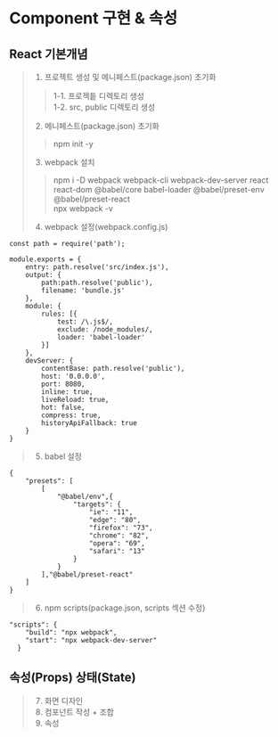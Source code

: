 # Component 구현 & 속성

## React 기본개념
> 1. 프로젝트 생성 및 메니페스트(package.json) 초기화    
> > 1-1. 프로젝틑 디렉토리 생성   
> > 1-2. src, public 디렉토리 생성   
> 2. 메니페스트(package.json) 초기화   
> > npm init -y   
> 3. webpack 설치   
> > npm i -D webpack webpack-cli webpack-dev-server react react-dom @babel/core babel-loader @babel/preset-env @babel/preset-react   
> > npx webpack -v   
> 4. webpack 설정(webpack.config.js)   
``` 
const path = require('path');

module.exports = {
    entry: path.resolve('src/index.js'),
    output: {
        path:path.resolve('public'),
        filename: 'bundle.js'
    },
    module: {
        rules: [{
            test: /\.js$/,
            exclude: /node_modules/,
            loader: 'babel-loader'
        }]
    },
    devServer: {
        contentBase: path.resolve('public'),
        host: '0.0.0.0',
        port: 8080,
        inline: true,
        liveReload: true,
        hot: false,
        compress: true,
        historyApiFallback: true
    }    
} 
```
> 5. babel 설정
``` 
{
    "presets": [
        [
            "@babel/env",{
                "targets": {
                    "ie": "11",
                    "edge": "80",
                    "firefox": "73",
                    "chrome": "82",
                    "opera": "69",
                    "safari": "13"
                }
            }
        ],"@babel/preset-react"
    ]
}
```
> 6. npm scripts(package.json, scripts 섹션 수정)   
```
"scripts": {
    "build": "npx webpack",
    "start": "npx webpack-dev-server"
  }
  ```
## 속성(Props) 상태(State)
> 7. 화면 디자인
> 8. 컴포넌트 작성 + 조합 
> 9. 속성